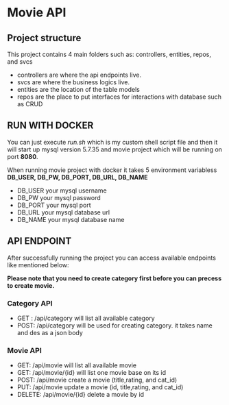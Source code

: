 # Movie API

## Project structure
This project contains 4 main folders such as: controllers, entities, repos, and svcs
- controllers are where the api endpoints live.
- svcs are where the business logics live.
- entities are the location of the table models
- repos are the place to put interfaces for interactions with database such as CRUD

## RUN WITH DOCKER


You can just execute *run.sh* which is my custom shell script file and then it will start up mysql version 5.7.35 and movie project which will be running
on port **8080**.

When running movie project with docker it takes 5 environment variabless **DB_USER, DB_PW, DB_PORT, DB_URL, DB_NAME**
- DB_USER your mysql username
- DB_PW your mysql password
- DB_PORT your mysql port
- DB_URL your mysql database url
- DB_NAME your mysql database name

## API ENDPOINT

After successfully running the project you can access available endpoints like mentioned below:

**Please note that you need to create category first before you can precess to create movie.**

### Category API
- GET : /api/category  will list all available category
- POST: /api/category  will be used for creating category. it takes name and des as a json body


### Movie API
- GET: /api/movie will list all available movie
- GET: /api/movie/{id} will list one movie base on its id
- POST: /api/movie create a movie (title,rating, and cat_id)
- PUT: /api/movie update a movie (id, title,rating, and cat_id)
- DELETE: /api/movie/{id} delete a movie by id
